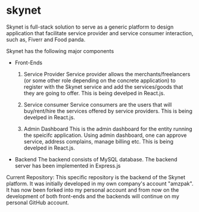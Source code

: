 # skynet

Skynet is full-stack solution to serve as a generic platform to design application that facilitate service provider and service consumer interaction, such as, Fiverr and Food panda.

Skynet has the following major components

* Front-Ends
  1. Service Provider
      Service provider allows the merchants/freelancers (or some other role depending on the concrete application) to register with the Skynet service and add the services/goods that they are going to offer.
      This is being develped in React.js.
      
  2. Service consumer
      Service consumers are the users that will buy/rent/hire the services offered by service providers.
      This is being develped in React.js.

  3. Admin Dashboard
      This is the admin dashboard for the entity running the speicifc application. Using admin dashboard, one can approve service, address complains, manage billing etc.
      This is being develped in React.js.

* Backend
    The backend consists of MySQL database. The backend server has been implemented in Express.js

Current Repository: This specific repository is the backend of the Skynet platform. It was initially developed in my own company's account "amzpak". It has now been forked into my personal account and from now on the development of both front-ends and the backends will continue on my personal GitHub account.
